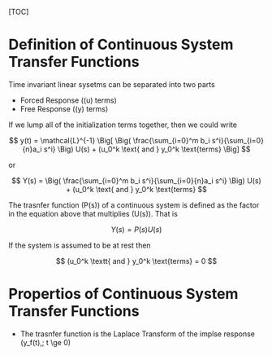 [TOC]

# Definition of Continuous System Transfer Functions
Time invariant linear sysetms can be separated into two parts

- Forced Response (\(u\) terms)
- Free Response (\(y\) terms)

If we lump all of the initialization terms together, then we could write

$$
y(t) = \mathcal{L}^{-1} \Big[ \Big( \frac{\sum_{i=0}^m b_i s^i}{\sum_{i=0}{n}a_i s^i} \Big) U(s) + (u_0^k \text{ and } y_0^k \text{terms} \Big] 
$$

or

$$
Y(s) = \Big( \frac{\sum_{i=0}^m b_i s^i}{\sum_{i=0}{n}a_i s^i} \Big) U(s) + (u_0^k \text{ and } y_0^k \text{terms}
$$

The trasnfer function \(P(s)\) of a continuous system is defined as the factor in the equation above that multiplies \(U(s)\). That is

$$
Y(s) = P(s)U(s)
$$

If the system is assumed to be at rest then

$$
(u_0^k \textt{ and } y_0^k \text{terms} = 0
$$

# Propertios of Continuous System Transfer Functions

* The trasnfer function is the Laplace Transform of the implse response \(y_f(t),\; t \ge 0\)

